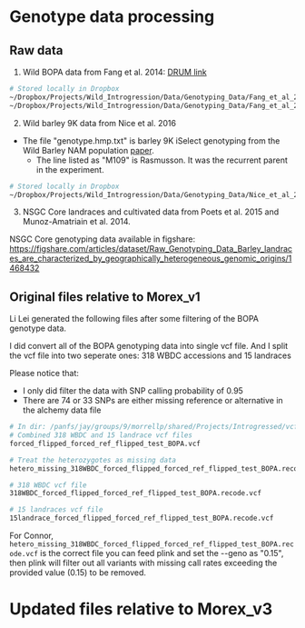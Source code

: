 # Genotype data processing

## Raw data

1. Wild BOPA data from Fang et al. 2014: [DRUM link](https://conservancy.umn.edu/handle/11299/181368)

```bash
# Stored locally in Dropbox
~/Dropbox/Projects/Wild_Introgression/Data/Genotyping_Data/Fang_et_al_2014_G3/WBDC_BOPA1.tsv
~/Dropbox/Projects/Wild_Introgression/Data/Genotyping_Data/Fang_et_al_2014_G3/WBDC_BOPA2.tsv
```

2. Wild barley 9K data from Nice et al. 2016

- The file "genotype.hmp.txt" is barley 9K iSelect genotyping from the Wild Barley NAM population [paper](http://www.genetics.org/content/203/3/1453).
    - The line listed as "M109" is Rasmusson. It was the recurrent parent in the experiment.

```bash
# Stored locally in Dropbox
~/Dropbox/Projects/Wild_Introgression/Data/Genotyping_Data/Nice_et_al_2016_wild_NAM_9K/genotype.hmp.txt
```

3. NSGC Core landraces and cultivated data from Poets et al. 2015 and Munoz-Amatriain et al. 2014.

NSGC Core genotyping data available in figshare: https://figshare.com/articles/dataset/Raw_Genotyping_Data_Barley_landraces_are_characterized_by_geographically_heterogeneous_genomic_origins/1468432

## Original files relative to Morex_v1

Li Lei generated the following files after some filtering of the BOPA genotype data.

I did convert all of the BOPA genotyping data into single vcf file. And I split the vcf file into two seperate ones: 318 WBDC accessions and 15 landraces

Please notice that:

- I only did filter the data with SNP calling probability of 0.95
- There are 74 or 33 SNPs are either missing reference or alternative in the alchemy data file

```bash
# In dir: /panfs/jay/groups/9/morrellp/shared/Projects/Introgressed/vcf/morex_v1/from_Li_Lei
# Combined 318 WBDC and 15 landrace vcf files
forced_flipped_forced_ref_flipped_test_BOPA.vcf

# Treat the heterozygotes as missing data
hetero_missing_318WBDC_forced_flipped_forced_ref_flipped_test_BOPA.recode.vcf

# 318 WBDC vcf file
318WBDC_forced_flipped_forced_ref_flipped_test_BOPA.recode.vcf

# 15 landraces vcf file
15landrace_forced_flipped_forced_ref_flipped_test_BOPA.recode.vcf
```

For Connor, `hetero_missing_318WBDC_forced_flipped_forced_ref_flipped_test_BOPA.recode.vcf` is the correct file you can feed plink and set the --geno as "0.15", then plink will filter out all variants with missing call rates exceeding the provided value (0.15) to be removed.

# Updated files relative to Morex_v3



